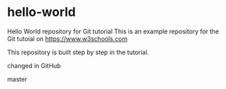 # hello-world
Hello World repository for Git tutorial
This is an example repository for the Git tutoial on https://www.w3schools.com

This repository is built step by step in the tutorial. 

changed in GitHub

master
